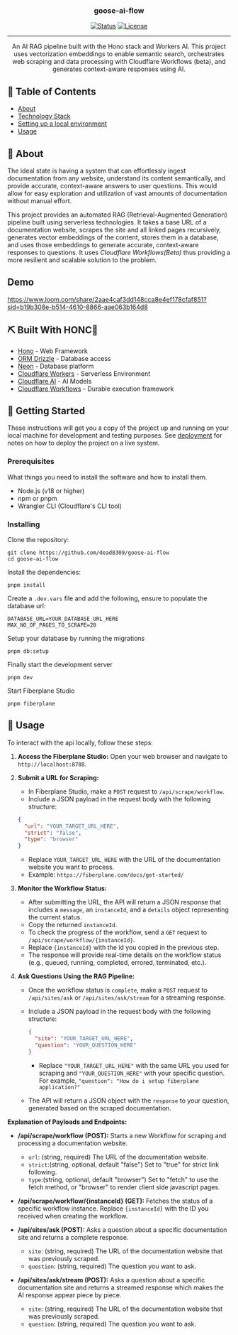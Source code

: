 <h3 align="center">goose-ai-flow</h3>

<div align="center">

[![Status](https://img.shields.io/badge/status-active-success.svg)]()
[![License](https://img.shields.io/badge/license-MIT-blue.svg)](LICENSE.md)

</div>

---

<p align="center"> An AI RAG pipeline built with the Hono stack and Workers AI. This project uses vectorization embeddings to enable semantic search, orchestrates web scraping and data processing with Cloudflare Workflows (beta), and generates context-aware responses using AI.
    <br>
</p>

## 📝 Table of Contents

- [About](#about)
- [Technology Stack](#tech_stack)
- [Setting up a local environment](#getting_started)
- [Usage](#usage)

## 🧐 About <a name = "about"></a>

The ideal state is having a system that can effortlessly ingest documentation from any website, understand its content semantically, and provide accurate, context-aware answers to user questions. This would allow for easy exploration and utilization of vast amounts of documentation without manual effort.

This project provides an automated RAG (Retrieval-Augmented Generation) pipeline built using serverless technologies. It takes a base URL of a documentation website, scrapes the site and all linked pages recursively, generates vector embeddings of the content, stores them in a database, and uses those embeddings to generate accurate, context-aware responses to questions. It uses _Cloudflare Workflows(Beta)_ thus providing a more resilient and scalable solution to the problem.

## Demo

https://www.loom.com/share/2aae4caf3dd148cca8e4ef178cfaf851?sid=b19b308e-b514-4610-8866-aae063b164d8

## ⛏️ Built With HONC🪿<a name = "tech_stack"></a>

- [Hono](https://hono.dev/) - Web Framework
- [ORM Drizzle](https://orm.drizzle.team/) - Database access
- [Neon](https://neon.tech/) - Database platform
- [Cloudflare Workers](https://workers.cloudflare.com/) - Serverless Environment
- [Cloudflare AI](https://www.cloudflare.com/products/ai/) - AI Models
- [Cloudflare Workflows](https://developers.cloudflare.com/workers/configuration/workflows/) - Durable execution framework

## 🏁 Getting Started <a name = "getting_started"></a>

These instructions will get you a copy of the project up and running on your local machine for development
and testing purposes. See [deployment](#deployment) for notes on how to deploy the project on a live system.

### Prerequisites

What things you need to install the software and how to install them.

- Node.js (v18 or higher)
- npm or pnpm
- Wrangler CLI (Cloudflare's CLI tool)

### Installing

Clone the repository:

```
git clone https://github.com/dead8309/goose-ai-flow
cd goose-ai-flow
```

Install the dependencies:

```
pnpm install
```

Create a `.dev.vars` file and add the following, ensure to populate the database url:

```
DATABASE_URL=YOUR_DATABASE_URL_HERE
MAX_NO_OF_PAGES_TO_SCRAPE=20
```

Setup your database by running the migrations

```
pnpm db:setup
```

Finally start the development server

```
pnpm dev
```

Start Fiberplane Studio

```
pnpm fiberplane
```

## 🎈 Usage <a name="usage"></a>

To interact with the api locally, follow these steps:

1.  **Access the Fiberplane Studio:** Open your web browser and navigate to `http://localhost:8788`.

2.  **Submit a URL for Scraping:**

    - In Fiberplane Studio, make a `POST` request to `/api/scrape/workflow`.
    - Include a JSON payload in the request body with the following structure:

    ```json
    {
      "url": "YOUR_TARGET_URL_HERE",
      "strict": "false",
      "type": "browser"
    }
    ```

    - Replace `YOUR_TARGET_URL_HERE` with the URL of the documentation website you want to process.
    - Example: `https://fiberplane.com/docs/get-started/`

3.  **Monitor the Workflow Status:**

    - After submitting the URL, the API will return a JSON response that includes a `message`, an `instanceId`, and a `details` object representing the current status.
    - Copy the returned `instanceId`.
    - To check the progress of the workflow, send a `GET` request to `/api/scrape/workflow/{instanceId}`.
    - Replace `{instanceId}` with the id you copied in the previous step.
    - The response will provide real-time details on the workflow status (e.g., queued, running, completed, errored, terminated, etc.).

4.  **Ask Questions Using the RAG Pipeline:**

    - Once the workflow status is `complete`, make a `POST` request to `/api/sites/ask` or `/api/sites/ask/stream` for a streaming response.
    - Include a JSON payload in the request body with the following structure:

      ```json
      {
        "site": "YOUR_TARGET_URL_HERE",
        "question": "YOUR_QUESTION_HERE"
      }
      ```

      - Replace `"YOUR_TARGET_URL_HERE"` with the same URL you used for scraping and `"YOUR_QUESTION_HERE"` with your specific question. For example, `"question": "How do i setup fiberplane application?"`

    - The API will return a JSON object with the `response` to your question, generated based on the scraped documentation.

**Explanation of Payloads and Endpoints:**

- **/api/scrape/workflow (POST):** Starts a new Workflow for scraping and processing a documentation website.

  - `url`: (string, required) The URL of the documentation website.
  - `strict`:(string, optional, default "false") Set to "true" for strict link following.
  - `type`:(string, optional, default "browser") Set to "fetch" to use the fetch method, or "browser" to render client side javascript pages.

- **/api/scrape/workflow/{instanceId} (GET):** Fetches the status of a specific workflow instance. Replace `{instanceId}` with the ID you received when creating the workflow.

- **/api/sites/ask (POST):** Asks a question about a specific documentation site and returns a complete response.

  - `site`: (string, required) The URL of the documentation website that was previously scraped.
  - `question`: (string, required) The question you want to ask.

- **/api/sites/ask/stream (POST):** Asks a question about a specific documentation site and returns a streamed response which makes the AI response appear piece by piece.
  - `site`: (string, required) The URL of the documentation website that was previously scraped.
  - `question`: (string, required) The question you want to ask.

